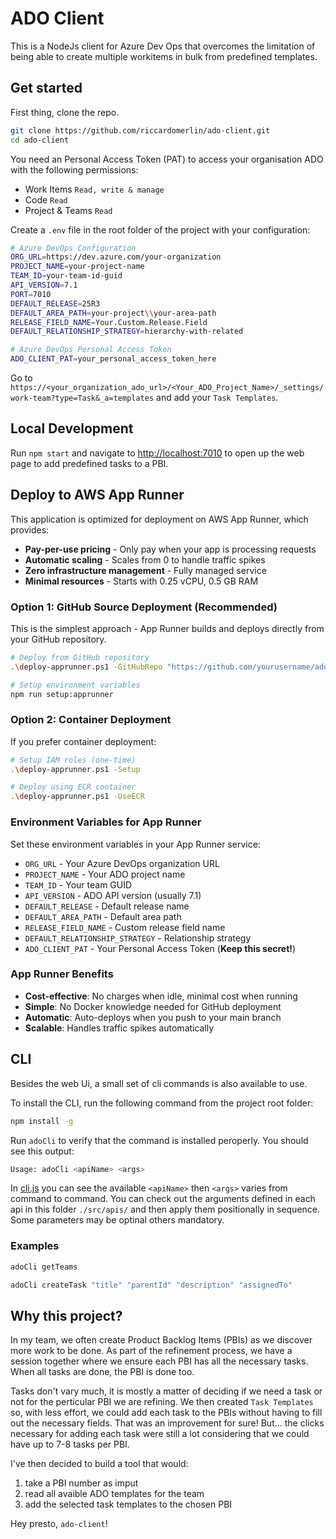 ADO Client
===

This is a NodeJs client for Azure Dev Ops that overcomes the limitation of
being able to create multiple workitems in bulk from predefined templates.

Get started
---

First thing, clone the repo.
```bash
git clone https://github.com/riccardomerlin/ado-client.git
cd ado-client
```

You need an Personal Access Token (PAT) to access your organisation ADO
with the following permissions:

- Work Items `Read, write & manage`
- Code `Read`
- Project & Teams `Read`

Create a `.env` file in the root folder of the project with your configuration:

```bash
# Azure DevOps Configuration
ORG_URL=https://dev.azure.com/your-organization
PROJECT_NAME=your-project-name
TEAM_ID=your-team-id-guid
API_VERSION=7.1
PORT=7010
DEFAULT_RELEASE=25R3
DEFAULT_AREA_PATH=your-project\\your-area-path
RELEASE_FIELD_NAME=Your.Custom.Release.Field
DEFAULT_RELATIONSHIP_STRATEGY=hierarchy-with-related

# Azure DevOps Personal Access Token
ADO_CLIENT_PAT=your_personal_access_token_here
```

Go to `https://<your_organization_ado_url>/<Your_ADO_Project_Name>/_settings/work-team?type=Task&_a=templates` and add your `Task Templates`.

## Local Development

Run `npm start` and navigate to [http://localhost:7010](http://localhost:7010)
to open up the web page to add predefined tasks to a PBI.

## Deploy to AWS App Runner

This application is optimized for deployment on AWS App Runner, which provides:
- **Pay-per-use pricing** - Only pay when your app is processing requests
- **Automatic scaling** - Scales from 0 to handle traffic spikes
- **Zero infrastructure management** - Fully managed service
- **Minimal resources** - Starts with 0.25 vCPU, 0.5 GB RAM

### Option 1: GitHub Source Deployment (Recommended)

This is the simplest approach - App Runner builds and deploys directly from your GitHub repository.

```bash
# Deploy from GitHub repository
.\deploy-apprunner.ps1 -GitHubRepo "https://github.com/yourusername/ado-client"

# Setup environment variables
npm run setup:apprunner
```

### Option 2: Container Deployment

If you prefer container deployment:

```bash
# Setup IAM roles (one-time)
.\deploy-apprunner.ps1 -Setup

# Deploy using ECR container
.\deploy-apprunner.ps1 -UseECR
```

### Environment Variables for App Runner

Set these environment variables in your App Runner service:

- `ORG_URL` - Your Azure DevOps organization URL
- `PROJECT_NAME` - Your ADO project name  
- `TEAM_ID` - Your team GUID
- `API_VERSION` - ADO API version (usually 7.1)
- `DEFAULT_RELEASE` - Default release name
- `DEFAULT_AREA_PATH` - Default area path
- `RELEASE_FIELD_NAME` - Custom release field name
- `DEFAULT_RELATIONSHIP_STRATEGY` - Relationship strategy
- `ADO_CLIENT_PAT` - Your Personal Access Token (**Keep this secret!**)

### App Runner Benefits

- **Cost-effective**: No charges when idle, minimal cost when running
- **Simple**: No Docker knowledge needed for GitHub deployment
- **Automatic**: Auto-deploys when you push to your main branch
- **Scalable**: Handles traffic spikes automatically

CLI
---

Besides the web Ui, a small set of cli commands is also available to use.

To install the CLI, run the following command from the project root folder:

```bash
npm install -g
```

Run `adoCli` to verify that the command is installed peroperly.
You should see this output:

```bash
Usage: adoCli <apiName> <args>
```

In [cli.js](./src/cli.js) you can see the available `<apiName>` then `<args>`
varies from command to command. You can check out the arguments defined in each
api in this folder `./src/apis/` and then apply them positionally in sequence.
Some parameters may be optinal others mandatory.

### Examples

```bash
adoCli getTeams

adoCli createTask "title" "parentId" "description" "assignedTo"
```

Why this project?
---

In my team, we often create Product Backlog Items (PBIs) as we discover more
work to be done. As part of the refinement process, we have a session together
where we ensure each PBI has all the necessary tasks. When all tasks are done,
the PBI is done too.

Tasks don't vary much, it is mostly a matter of deciding if we need a task
or not for the perticular PBI we are refining.
We then created `Task Templates` so, with less effort, we could add each task
to the PBIs without having to fill out the necessary fields.
That was an improvement for sure! But... the clicks necessary for adding each
task were still a lot considering that we could have up to 7-8 tasks per PBI.

I've then decided to build a tool that would:

1. take a PBI number as imput
1. read all avaible ADO templates for the team
1. add the selected task templates to the chosen PBI

Hey presto, `ado-client`!
